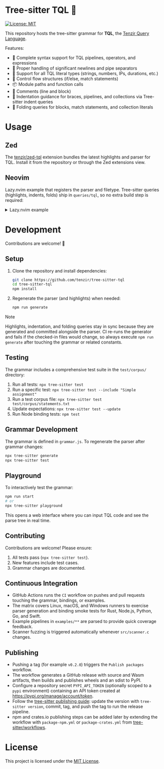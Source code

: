 # Tree-sitter TQL 🌳

[![License: MIT](https://img.shields.io/badge/License-MIT-green.svg)](https://opensource.org/licenses/MIT)

This repository hosts the tree-sitter grammar for **TQL**, the [Tenzir Query Language](https://docs.tenzir.com/explanations/language).

Features:

- 🚀 Complete syntax support for TQL pipelines, operators, and expressions
- 📝 Proper handling of significant newlines and pipe separators
- 🔢 Support for all TQL literal types (strings, numbers, IPs, durations, etc.)
- 🔀 Control flow structures (if/else, match statements)
- 📦 Module paths and function calls
- 💬 Comments (line and block)
- 📏 Indentation guidance for braces, pipelines, and collections via Tree-sitter indent queries
- 🔻 Folding queries for blocks, match statements, and collection literals

# Usage

## Zed

The [tenzir/zed-tql](https://github.com/tenzir/zed-tql) extension bundles the
latest highlights and parser for TQL. Install it from the repository or through
the Zed extensions view.

## Neovim

Lazy.nvim example that registers the parser and filetype. Tree-sitter queries
(highlights, indents, folds) ship in `queries/tql`, so no extra build step is
required:

<details>
<summary>Lazy.nvim example</summary>

```lua
return {
  'nvim-treesitter/nvim-treesitter',
  build = ':TSUpdate',
  dependencies = {
    'tenzir/tree-sitter-tql',
  },
  opts = function(_, opts)
    opts.ensure_installed = {
      'bash',
      'c',
      'comment',
      'cpp',
      'fish',
      'json',
      'lua',
      'markdown',
      'python',
      'r',
      'tql',
      'yaml',
    }

    opts.highlight = {
      enable = true,
      additional_vim_regex_highlighting = true,
    }

    opts.incremental_selection = {
      enable = true,
      keymaps = {
        init_selection = '<CR>',
        scope_incremental = '<CR>',
        node_incremental = '<TAB>',
        node_decremental = '<S-TAB>',
      },
    }

    return opts
  end,
  config = function(_, opts)
    local parser_config = require('nvim-treesitter.parsers').get_parser_configs()
    parser_config.tql = {
      install_info = {
        url = 'https://github.com/tenzir/tree-sitter-tql',
        files = { 'src/parser.c' },
        branch = 'main',
      },
      filetype = 'tql',
    }

    require('nvim-treesitter.configs').setup(opts)
    vim.filetype.add({ extension = { tql = 'tql' } })
  end,
}
```

</details>

# Development

Contributions are welcome! 🎉

## Setup

1. Clone the repository and install dependencies:

   ```bash
   git clone https://github.com/tenzir/tree-sitter-tql
   cd tree-sitter-tql
   npm install
   ```

2. Regenerate the parser (and highlights) when needed:

   ```bash
   npm run generate
   ```

> [!NOTE]
> Highlights, indentation, and folding queries stay in sync because they are
> generated and committed alongside the parser. CI re-runs the generator and
> fails if the checked-in files would change, so always execute
> `npm run generate` after touching the grammar or related constants.

## Testing

The grammar includes a comprehensive test suite in the `test/corpus/` directory:

1. Run all tests: `npx tree-sitter test`
2. Run a specific test: `npx tree-sitter test --include "Simple assignment"`
3. Run a test corpus file: `npx tree-sitter test test/corpus/statements.txt`
4. Update expectations: `npx tree-sitter test --update`
5. Run Node binding tests: `npm test`

## Grammar Development

The grammar is defined in `grammar.js`. To regenerate the parser after grammar
changes:

```bash
npx tree-sitter generate
npx tree-sitter test
```

## Playground

To interactively test the grammar:

```bash
npm run start
# or
npx tree-sitter playground
```

This opens a web interface where you can input TQL code and see the parse tree in real time.

## Contributing

Contributions are welcome! Please ensure:

1. All tests pass (`npx tree-sitter test`).
2. New features include test cases.
3. Grammar changes are documented.

## Continuous Integration

- GitHub Actions runs the `CI` workflow on pushes and pull requests touching the grammar, bindings, or examples.
- The matrix covers Linux, macOS, and Windows runners to exercise parser generation and binding smoke tests for Rust, Node.js, Python, Go, and Swift.
- Example pipelines in `examples/**` are parsed to provide quick coverage feedback.
- Scanner fuzzing is triggered automatically whenever `src/scanner.c` changes.

## Publishing

- Pushing a tag (for example `v0.2.0`) triggers the `Publish packages` workflow.
- The workflow generates a GitHub release with source and Wasm artifacts, then builds and publishes wheels and an sdist to PyPI.
- Configure a repository secret `PYPI_API_TOKEN` (optionally scoped to a `pypi` environment) containing an API token created at https://pypi.org/manage/account/token.
- Follow the [tree-sitter publishing guide](https://tree-sitter.github.io/tree-sitter/creating-parsers/6-publishing.html): update the version with `tree-sitter version`, commit, tag, and push the tag to run the release pipeline.
- npm and crates.io publishing steps can be added later by extending the workflow with `package-npm.yml` or `package-crates.yml` from [tree-sitter/workflows](https://github.com/tree-sitter/workflows).

# License

This project is licensed under the [MIT License](LICENSE).
